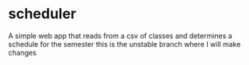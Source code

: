# scheduler
A simple web app that reads from a csv of classes and determines a schedule for the semester this is the unstable branch where I will make changes
